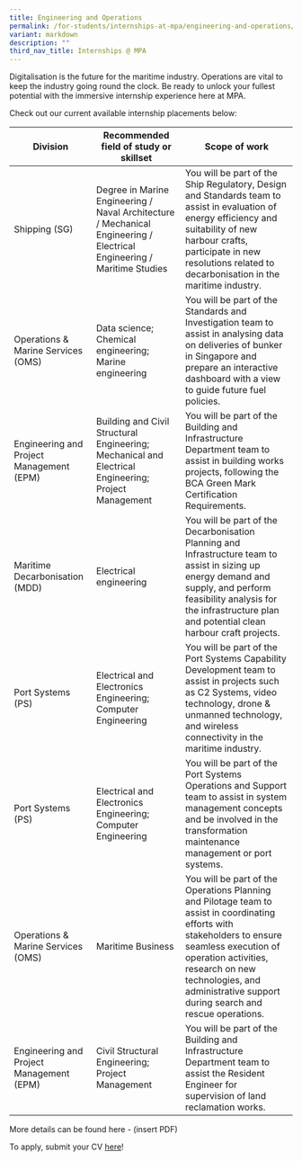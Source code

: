 ```yaml
---
title: Engineering and Operations
permalink: /for-students/internships-at-mpa/engineering-and-operations/
variant: markdown
description: ""
third_nav_title: Internships @ MPA
---
```

Digitalisation is the future for the maritime industry. Operations are vital to keep the industry going round the clock. Be ready to unlock your fullest potential with the immersive internship experience here at MPA. 

Check out our current available internship placements below:

| Division | Recommended field of study or skillset | Scope of work |
| -------- | -------- | -------- |
| Shipping (SG)      | Degree in Marine Engineering / Naval Architecture / Mechanical Engineering / Electrical Engineering / Maritime Studies     | You will be part of the Ship Regulatory, Design and Standards team to assist in evaluation of energy efficiency and suitability of new harbour crafts, participate in new resolutions related to decarbonisation in the maritime industry.     |
| Operations & Marine Services (OMS)      | Data science; Chemical engineering; Marine engineering     | You will be part of the Standards and Investigation team to assist in analysing data on deliveries of bunker in Singapore and prepare an interactive dashboard with a view to guide future fuel policies.     |
| Engineering and Project Management (EPM)      | Building and Civil Structural Engineering; Mechanical and Electrical Engineering; Project Management     | You will be part of the Building and Infrastructure Department team to assist in building works projects, following the BCA Green Mark Certification Requirements.      |
| Maritime Decarbonisation (MDD)      | Electrical engineering     | You will be part of the Decarbonisation Planning and Infrastructure team to assist in sizing up energy demand and supply, and perform feasibility analysis for the infrastructure plan and potential clean harbour craft projects.     |
| Port Systems (PS)      | Electrical and Electronics Engineering; Computer Engineering     | You will be part of the Port Systems Capability Development team to assist in projects such as C2 Systems, video technology, drone & unmanned technology, and wireless connectivity in the maritime industry.     |
| Port Systems (PS)      | Electrical and Electronics Engineering; Computer Engineering     | You will be part of the Port Systems Operations and Support team to assist in system management concepts and be involved in the transformation maintenance management or port systems.     |
| Operations & Marine Services (OMS)     | Maritime Business     | You will be part of the Operations Planning and Pilotage team to assist in coordinating efforts with stakeholders to ensure seamless execution of operation activities, research on new technologies, and administrative support during search and rescue operations.     |
| Engineering and Project Management (EPM)      | Civil Structural Engineering; Project Management     | You will be part of the Building and Infrastructure Department team to assist the Resident Engineer for supervision of land reclamation works.     |

More details can be found here - (insert PDF)

To apply, submit your CV [here](https://go.gov.sg/mpa-internships-application)!